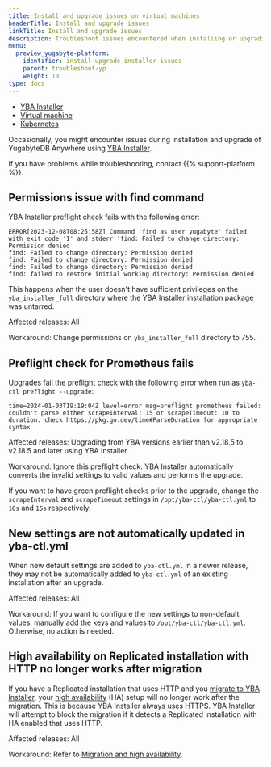 ```yaml
---
title: Install and upgrade issues on virtual machines
headerTitle: Install and upgrade issues
linkTitle: Install and upgrade issues
description: Troubleshoot issues encountered when installing or upgrading YugabyteDB Anywhere on virtual machines.
menu:
  preview_yugabyte-platform:
    identifier: install-upgrade-installer-issues
    parent: troubleshoot-yp
    weight: 10
type: docs
---
```


<ul class="nav nav-tabs-alt nav-tabs-yb">
  <li>
    <a href="../installer/" class="nav-link active">
      <i class="fa-solid fa-building"></i>
      YBA Installer</a>
  </li>

  <li>
    <a href="../vm/" class="nav-link">
      <i class="fa-solid fa-cloud"></i>
      Virtual machine</a>
  </li>

  <li>
    <a href="../kubernetes/" class="nav-link">
      <i class="fa-regular fa-dharmachakra" aria-hidden="true"></i>
      Kubernetes
    </a>
  </li>

</ul>

Occasionally, you might encounter issues during installation and upgrade of YugabyteDB Anywhere using [YBA Installer](../../../install-yugabyte-platform/install-software/installer/).

If you have problems while troubleshooting, contact {{% support-platform %}}.

## Permissions issue with find command

YBA Installer preflight check fails with the following error:

```output
ERROR[2023-12-08T08:25:58Z] Command 'find as user yugabyte' failed with exit code '1' and stderr 'find: Failed to change directory: Permission denied
find: Failed to change directory: Permission denied
find: Failed to change directory: Permission denied
find: Failed to change directory: Permission denied
find: failed to restore initial working directory: Permission denied
```

This happens when the user doesn't have sufficient privileges on the `yba_installer_full` directory where the YBA Installer installation package was untarred.

Affected releases: All

Workaround: Change permissions on `yba_installer_full` directory to 755.

## Preflight check for Prometheus fails

Upgrades fail the preflight check with the following error when run as `yba-ctl preflight --upgrade`:

```output
time=2024-01-03T19:19:04Z level=error msg=preflight prometheus failed: couldn't parse either scrapeInterval: 15 or scrapeTimeout: 10 to duration. check https://pkg.go.dev/time#ParseDuration for appropriate syntax
```

Affected releases: Upgrading from YBA versions earlier than v2.18.5 to v2.18.5 and later using YBA Installer.

Workaround: Ignore this preflight check. YBA Installer automatically converts the invalid settings to valid values and performs the upgrade.

If you want to have green preflight checks prior to the upgrade, change the `scrapeInterval` and `scrapeTimeout` settings in `/opt/yba-ctl/yba-ctl.yml` to `10s` and `15s` respectively.

## New settings are not automatically updated in yba-ctl.yml

When new default settings are added to `yba-ctl.yml` in a newer release, they may not be automatically added to `yba-ctl.yml` of an existing installation after an upgrade.

Affected releases: All

Workaround: If you want to configure the new settings to non-default values, manually add the keys and values to `/opt/yba-ctl/yba-ctl.yml`. Otherwise, no action is needed.

## High availability on Replicated installation with HTTP no longer works after migration

If you have a Replicated installation that uses HTTP and you [migrate to YBA Installer](../../../install-yugabyte-platform/install-software/installer/#migrate-from-replicated), your [high availability](../../../administer-yugabyte-platform/high-availability/) (HA) setup will no longer work after the migration. This is because YBA Installer always uses HTTPS. YBA Installer will attempt to block the migration if it detects a Replicated installation with HA enabled that uses HTTP.

Affected releases: All

Workaround: Refer to [Migration and high availability](../../../install-yugabyte-platform/install-software/installer/#migration-and-high-availability).
